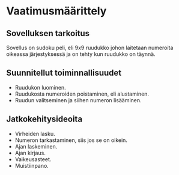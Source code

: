 # Vaatimusmäärittely

## Sovelluksen tarkoitus
Sovellus on sudoku peli, eli 9x9 ruudukko johon laitetaan numeroita oikeassa järjestyksessä ja on tehty kun ruudukko on täynnä.

## Suunnitellut toiminnallisuudet
- Ruudukon luominen.
- Ruudukosta numeroiden poistaminen, eli alustaminen.
- Ruudun valitseminen ja siihen numeron lisääminen.

## Jatkokehitysideoita
- Virheiden lasku.
- Numeron tarkastaminen, siis jos se on oikein.
- Ajan laskeminen.
- Ajan kirjaus.
- Vaikeusasteet.
- Muistiinpano.

